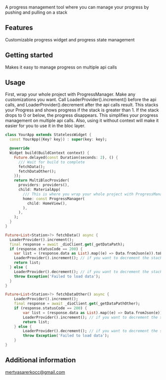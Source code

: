 A progress management tool where you can manage your progress by pushing and pulling on a stack

## Features

Customizable progress widget and progress state management

## Getting started

Makes it easy to manage progress on multiple api calls

## Usage

First, wrap your whole project with ProgressManager. Make any customizations you want. Call LoaderProvider().increment() 
before the api calls, and LoaderProvider().decrement after the api calls result. This stacks your Progress and shows progress 
if the stack is greater than 1. If the stack drops to 0 or below, the progress disappears. This simplifies your progress management 
on multiple api calls. Also, using it without context will make it easier for you to use it in the bloc layer.


```dart
class YourApp extends StatelessWidget {
  const YourApp({Key? key}) : super(key: key);

  @override
  Widget build(BuildContext context) {
    Future.delayed(const Duration(seconds: 2), () {
      /// Wait for build to complete
      fetchData();
      fetchDataOther();
    });
    return MultiBlocProvider(
      providers: providers(),
      child: MaterialApp(
        /// This is where you wrap your whole project with ProgressManager
        home: const ProgressManager(
          child: HomeView(),
        ),
      ),
    );
  }
}

Future<List<Station>?> fetchData() async {
  LoaderProvider().increment();
  final response = await _dioClient.get(_getDataPath);
  if (response.statusCode == 200) {
    var list = (response.data as List).map((e) => Data.fromJson(e)).toList();
    LoaderProvider().increment(); // if you want to decrement the stack
    return list;
  } else {
    LoaderProvider().decrement(); // if you want to decrement the stack
    throw Exception('Failed to load data');
  }
}

Future<List<Station>?> fetchDataOther() async {
    LoaderProvider().increment();
    final response = await _dioClient.get(_getDataPathOther);
    if (response.statusCode == 200) {
        var list = (response.data as List).map((e) => Data.fromJson(e)).toList();
        LoaderProvider().increment(); // if you want to decrement the stack
        return list;
    } else {
        LoaderProvider().decrement(); // if you want to decrement the stack
        throw Exception('Failed to load data');
    }
}

```

## Additional information

mertyasarerkocc@gmail.com